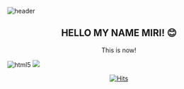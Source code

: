 ![header](https://capsule-render.vercel.app/api?text=MiRiPark&fontColor=d6ace6&animation=fadeIn&height=200&section=header&fontSize=80)
<h2 align="center">HELLO MY NAME MIRI! 😊</h2>


<p align="center">This is now!</p>

![html5](https://img.shields.io/badge/HTML5-a22846?style=flat-square&logo=HTML5&logoColor=white)
![](https://img.shields.io/badge/AdobeXD-000b1f?style=flat-square&logo=Adobe%20XD&logoColor=white)

<div align=center>
	
 [![Hits](https://hits.seeyoufarm.com/api/count/incr/badge.svg?url=https%3A%2F%2Fgist.github.com%2Fmir1milk&count_bg=%23CC4AEB&title_bg=%23000000&icon=&icon_color=%23E13C9C&title=YEEEE&edge_flat=true)](https://hits.seeyoufarm.com)
  </div>
